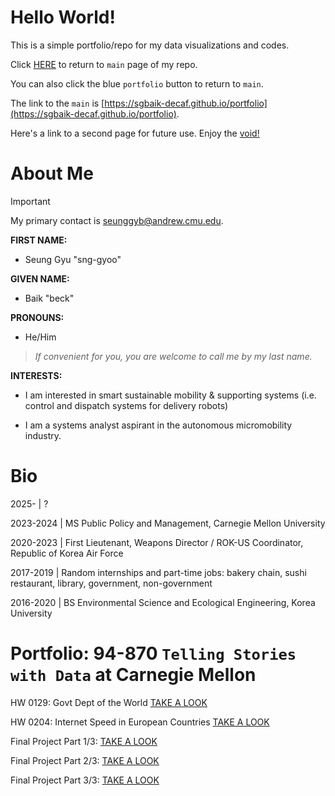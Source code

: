# Hello World!

This is a simple portfolio/repo for my data visualizations and codes.

Click [HERE](https://sgbaik-decaf.github.io/portfolio/main.html) to return to `main` page of my repo.

You can also click the blue `portfolio` button to return to `main`.

The link to the `main` is [https://sgbaik-decaf.github.io/portfolio](https://sgbaik-decaf.github.io/portfolio).

Here's a link to a second page for future use. Enjoy the [void!](https://sgbaik-decaf.github.io/portfolio/newpage)

# About Me

> [!IMPORTANT]
> My primary contact is seunggyb@andrew.cmu.edu.

**FIRST NAME:**
- Seung Gyu "sng-gyoo"

**GIVEN NAME:**
- Baik "beck"

**PRONOUNS:**
- He/Him

> *If convenient for you, you are welcome to call me by my last name.*

**INTERESTS:**

- I am interested in smart sustainable mobility & supporting systems (i.e. control and dispatch systems for delivery robots)

- I am a systems analyst aspirant in the autonomous micromobility industry.

# Bio

2025-     | ?

2023-2024 | MS Public Policy and Management, Carnegie Mellon University

2020-2023 | First Lieutenant, Weapons Director / ROK-US Coordinator, Republic of Korea Air Force

2017-2019 | Random internships and part-time jobs: bakery chain, sushi restaurant, library, government, non-government

2016-2020 | BS Environmental Science and Ecological Engineering, Korea University

# Portfolio: 94-870 `Telling Stories with Data` at Carnegie Mellon

HW 0129: Govt Dept of the World [TAKE A LOOK](https://sgbaik-decaf.github.io/portfolio/govtdept_2021.html)

HW 0204: Internet Speed in European Countries [TAKE A LOOK](https://sgbaik-decaf.github.io/portfolio/EU_internet_speed.html)

Final Project Part 1/3: [TAKE A LOOK](https://sgbaik-decaf.github.io/portfolio/94870_final_proj.html)

Final Project Part 2/3: [TAKE A LOOK](https://sgbaik-decaf.github.io/portfolio/94870_final_proj_2.html)

Final Project Part 3/3: [TAKE A LOOK](https://sgbaik-decaf.github.io/portfolio/94870_final_proj_3.html)
